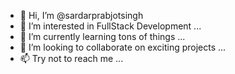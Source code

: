 - 👋 Hi, I’m @sardarprabjotsingh
- 👀 I’m interested in FullStack Development ...
- 🌱 I’m currently learning tons of things ...
- 💞️ I’m looking to collaborate on exciting projects ...
- 📫 Try not to reach me ...

<!---
sardarprabjotsingh/sardarprabjotsingh is a ✨ special ✨ repository because its `README.md` (this file) appears on your GitHub profile.
You can click the Preview link to take a look at your changes.
--->
